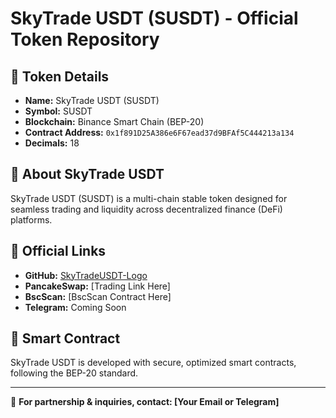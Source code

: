 # SkyTrade USDT (SUSDT) - Official Token Repository

## 🔹 Token Details  
- **Name:** SkyTrade USDT (SUSDT)  
- **Symbol:** SUSDT  
- **Blockchain:** Binance Smart Chain (BEP-20)  
- **Contract Address:** `0x1f891D25A386e6F67ead37d9BFAf5C444213a134`  
- **Decimals:** 18  

## 🔹 About SkyTrade USDT  
SkyTrade USDT (SUSDT) is a multi-chain stable token designed for seamless trading and liquidity across decentralized finance (DeFi) platforms.  

## 🔹 Official Links  
- **GitHub:** [SkyTradeUSDT-Logo](https://github.com/skytradepro/SkyTradeUSDT-Logo)  
- **PancakeSwap:** [Trading Link Here]  
- **BscScan:** [BscScan Contract Here]  
- **Telegram:** Coming Soon  

## 🔹 Smart Contract  
SkyTrade USDT is developed with secure, optimized smart contracts, following the BEP-20 standard.  

---
📌 **For partnership & inquiries, contact: [Your Email or Telegram]**  
